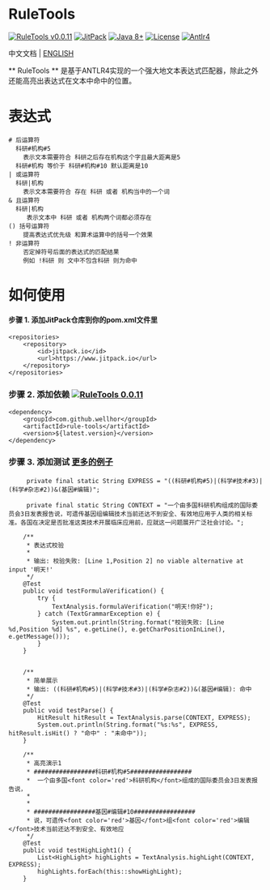 # RuleTools

[![RuleTools v0.0.11](https://img.shields.io/badge/RuleTools-v0.0.11-orange)](https://github.com/wellhor/RuleTools)
[![JitPack](https://www.jitpack.io/v/wellhor/rule-tools.svg)](https://www.jitpack.io/#wellhor/rule-tools)
[![Java 8+](https://img.shields.io/badge/java-8+-4c7e9f.svg)](http://java.oracle.com)
[![License](https://img.shields.io/badge/license-MIT-green)](https://github.com/wellhor/RuleTools/blob/master/LICENSE)
[![Antlr4](https://img.shields.io/badge/anltr-v4-yellow)](https://github.com/antlr/antlr4)
 
  中文文档 | [ENGLISH](https://github.com/wellhor/RuleTools/blob/master/README-en.md)

** RuleTools ** 是基于ANTLR4实现的一个强大地文本表达式匹配器，除此之外还能高亮出表达式在文本中命中的位置。


# 表达式

```
# 后运算符
  科研#机构#5 
    表示文本需要符合 科研之后存在机构这个字且最大距离是5
  科研#机构 等价于 科研#机构#10 默认距离是10 
| 或运算符
  科研|机构
    表示文本需要符合 存在 科研 或者 机构当中的一个词
& 且运算符
  科研|机构
     表示文本中 科研 或者 机构两个词都必须存在
() 括号运算符
    提高表达式优先级 和算术运算中的括号一个效果
! 非运算符
    否定掉符号后面的表达式的匹配结果 
    例如 !科研 则 文中不包含科研 则为命中
```

# 如何使用

#### 步骤 1. 添加JitPack仓库到你的pom.xml文件里

```
<repositories>
	<repository>
        <id>jitpack.io</id>
        <url>https://www.jitpack.io</url>
    </repository>
</repositories>
```

### 步骤 2. 添加依赖  [![RuleTools 0.0.11](https://img.shields.io/badge/LatestVersion-0.0.11-orange)](https://github.com/wellhor/RuleTools)

```
<dependency>
    <groupId>com.github.wellhor</groupId>
    <artifactId>rule-tools</artifactId>
    <version>${latest.version}</version>
</dependency>
```

### 步骤 3. 添加测试  [更多的例子](https://github.com/wellhor/RuleTools/blob/master/src/test/java/pers/wellhor/test/ParseTest.java)

```
     private final static String EXPRESS = "((科研#机构#5)|(科学#技术#3)|(科学#杂志#2))&(基因#编辑)";
     
     private final static String CONTEXT = "一个由多国科研机构组成的国际委员会3日发表报告说，可遗传基因组编辑技术当前还达不到安全、有效地应用于人类的相关标准。各国在决定是否批准这类技术开展临床应用前，应就这一问题展开广泛社会讨论。";

    /**
     * 表达式校验
     *
     * 输出: 校验失败: [Line 1,Position 2] no viable alternative at input '明天!'
     */
    @Test
    public void testFormulaVerification() {
        try {
            TextAnalysis.formulaVerification("明天!你好");
        } catch (TextGrammarException e) {
            System.out.println(String.format("校验失败: [Line %d,Position %d] %s", e.getLine(), e.getCharPositionInLine(), e.getMessage()));
        }
    }


    /**
     * 简单展示
     * 输出: ((科研#机构#5)|(科学#技术#3)|(科学#杂志#2))&(基因#编辑): 命中
     */
    @Test
    public void testParse() {
        HitResult hitResult = TextAnalysis.parse(CONTEXT, EXPRESS);
        System.out.println(String.format("%s:%s", EXPRESS, hitResult.isHit() ? "命中" : "未命中"));
    }

    /**
     * 高亮演示1
     * #################科研#机构#5#################
     *  一个由多国<font color='red'>科研机构</font>组成的国际委员会3日发表报告说，
     *  
     *  
     * #################基因#编辑#10#################
     * 说，可遗传<font color='red'>基因</font>组<font color='red'>编辑</font>技术当前还达不到安全、有效地应
     */
    @Test
    public void testHighLight1() {
        List<HighLight> highLights = TextAnalysis.highLight(CONTEXT, EXPRESS);
        highLights.forEach(this::showHighLight);
    }
```
